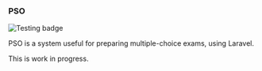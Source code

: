 ### PSO
![Testing badge](https://github.com/juansemarquez/pso/workflows/Laravel/badge.svg)

PSO is a system useful for preparing multiple-choice exams, using Laravel.

This is work in progress.
